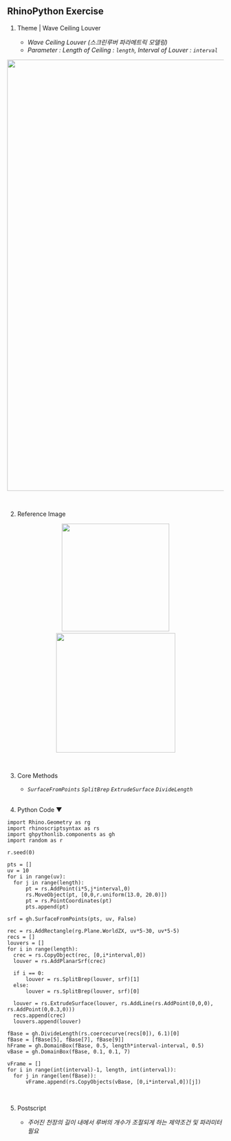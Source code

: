 ## RhinoPython Exercise

1. Theme | Wave Ceiling Louver<br>

   - _Wave Ceiling Louver (스크린루버 파라메트릭 모델링)_
   - _Parameter : Length of Ceiling : `length`, Interval of  Louver : `interval`_
<p align="center"><img src='https://user-images.githubusercontent.com/83874157/127772866-79425125-a23d-4c15-9c6d-0efddf6d7c95.gif' border='0' width='1000px'></p><br>

   
2. Reference Image<br>

<p align='center'><img src='https://i.pinimg.com/564x/fe/d8/5c/fed85c71ea31a89f52c889f598e6b5d6.jpg' border='0' width='250px'>　<img src='https://frasch.co/wp-content/uploads/2019/10/IMG_4132.jpg' border='0' width='277px'></p><br>


3. Core Methods<br>

   - _`SurfaceFromPoints` `SplitBrep` `ExtrudeSurface` `DivideLength`_<br><br>

4. Python Code ▼
  ```
import Rhino.Geometry as rg
import rhinoscriptsyntax as rs
import ghpythonlib.components as gh
import random as r

r.seed(0)

pts = []
uv = 10
for i in range(uv):
    for j in range(length):
        pt = rs.AddPoint(i*5,j*interval,0)
        rs.MoveObject(pt, [0,0,r.uniform(13.0, 20.0)])
        pt = rs.PointCoordinates(pt)
        pts.append(pt)

srf = gh.SurfaceFromPoints(pts, uv, False)

rec = rs.AddRectangle(rg.Plane.WorldZX, uv*5-30, uv*5-5)
recs = []
louvers = []
for i in range(length):
    crec = rs.CopyObject(rec, [0,i*interval,0])
    louver = rs.AddPlanarSrf(crec)
    
    if i == 0:
        louver = rs.SplitBrep(louver, srf)[1]
    else:
        louver = rs.SplitBrep(louver, srf)[0]
    
    louver = rs.ExtrudeSurface(louver, rs.AddLine(rs.AddPoint(0,0,0), rs.AddPoint(0,0.3,0)))
    recs.append(crec)
    louvers.append(louver)

fBase = gh.DivideLength(rs.coercecurve(recs[0]), 6.1)[0]
fBase = [fBase[5], fBase[7], fBase[9]]
hFrame = gh.DomainBox(fBase, 0.5, length*interval-interval, 0.5)
vBase = gh.DomainBox(fBase, 0.1, 0.1, 7)

vFrame = []
for i in range(int(interval)-1, length, int(interval)):
    for j in range(len(fBase)):
        vFrame.append(rs.CopyObjects(vBase, [0,i*interval,0])[j])
   ```
<br>

   5. Postscript<br>

        - _주어진 천장의 길이 내에서 루버의 개수가 조절되게 하는 제약조건 및 파라미터 필요_